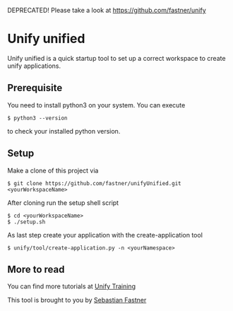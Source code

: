 DEPRECATED! Please take a look at https://github.com/fastner/unify

# Unify unified

Unify unified is a quick startup tool to set up a correct workspace to create unify applications.

## Prerequisite

You need to install python3 on your system. You can execute 

	$ python3 --version

to check your installed python version.

## Setup

Make a clone of this project via

	$ git clone https://github.com/fastner/unifyUnified.git <yourWorkspaceName>

After cloning run the setup shell script

	$ cd <yourWorkspaceName>
	$ ./setup.sh

As last step create your application with the create-application tool

	$ unify/tool/create-application.py -n <yourNamespace>

## More to read

You can find more tutorials at [Unify Training]

This tool is brought to you by [Sebastian Fastner]

[Sebastian Fastner]: http://github.com/fastner
[Unify Training]: http://www.unify-training.com
